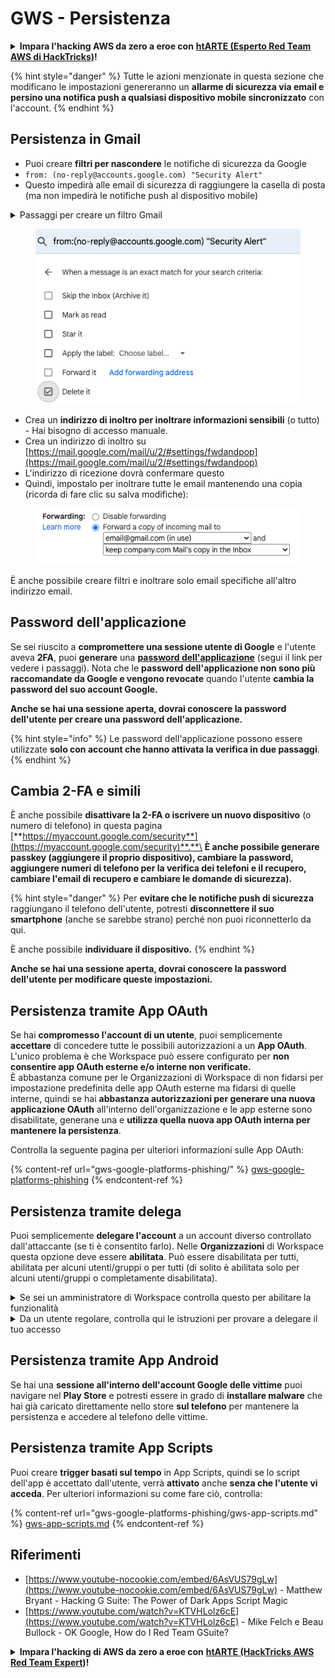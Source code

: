 # GWS - Persistenza

<details>

<summary><strong>Impara l'hacking AWS da zero a eroe con</strong> <a href="https://training.hacktricks.xyz/courses/arte"><strong>htARTE (Esperto Red Team AWS di HackTricks)</strong></a><strong>!</strong></summary>

Altri modi per supportare HackTricks:

* Se vuoi vedere la tua **azienda pubblicizzata su HackTricks** o **scaricare HackTricks in PDF** Controlla i [**PIANI DI ABBONAMENTO**](https://github.com/sponsors/carlospolop)!
* Ottieni il [**merchandising ufficiale di PEASS & HackTricks**](https://peass.creator-spring.com)
* Scopri [**La Famiglia PEASS**](https://opensea.io/collection/the-peass-family), la nostra collezione di [**NFT esclusivi**](https://opensea.io/collection/the-peass-family)
* **Unisciti al** 💬 [**gruppo Discord**](https://discord.gg/hRep4RUj7f) o al [**gruppo telegram**](https://t.me/peass) o **seguimi** su **Twitter** 🐦 [**@carlospolopm**](https://twitter.com/carlospolopm)**.**
* **Condividi i tuoi trucchi di hacking inviando PR a** [**HackTricks**](https://github.com/carlospolop/hacktricks) e [**HackTricks Cloud**](https://github.com/carlospolop/hacktricks-cloud) repos di github.

</details>

{% hint style="danger" %}
Tutte le azioni menzionate in questa sezione che modificano le impostazioni genereranno un **allarme di sicurezza via email e persino una notifica push a qualsiasi dispositivo mobile sincronizzato** con l'account.
{% endhint %}

## **Persistenza in Gmail**

* Puoi creare **filtri per nascondere** le notifiche di sicurezza da Google
* `from: (no-reply@accounts.google.com) "Security Alert"`
* Questo impedirà alle email di sicurezza di raggiungere la casella di posta (ma non impedirà le notifiche push al dispositivo mobile)

<details>

<summary>Passaggi per creare un filtro Gmail</summary>

(Istruzioni da [**qui**](https://support.google.com/mail/answer/6579))

1. Apri [Gmail](https://mail.google.com/).
2. Nella casella di ricerca in alto, fai clic su Mostra opzioni di ricerca ![photos tune](https://lh3.googleusercontent.com/cD6YR_YvqXqNKxrWn2NAWkV6tjJtg8vfvqijKT1_9zVCrl2sAx9jROKhLqiHo2ZDYTE=w36) .
3. Inserisci i tuoi criteri di ricerca. Se vuoi verificare che la tua ricerca abbia funzionato correttamente, guarda quali email compaiono facendo clic su **Cerca**.&#x20;
4. In fondo alla finestra di ricerca, fai clic su **Crea filtro**.
5. Scegli cosa vuoi che faccia il filtro.
6. Fai clic su **Crea filtro**.

Controlla i tuoi filtri attuali (per eliminarli) su [https://mail.google.com/mail/u/0/#settings/filters](https://mail.google.com/mail/u/0/#settings/filters)

</details>

<figure><img src="../../.gitbook/assets/image (331).png" alt=""><figcaption></figcaption></figure>

* Crea un **indirizzo di inoltro per inoltrare informazioni sensibili** (o tutto) - Hai bisogno di accesso manuale.
* Crea un indirizzo di inoltro su [https://mail.google.com/mail/u/2/#settings/fwdandpop](https://mail.google.com/mail/u/2/#settings/fwdandpop)
* L'indirizzo di ricezione dovrà confermare questo
* Quindi, impostalo per inoltrare tutte le email mantenendo una copia (ricorda di fare clic su salva modifiche):

<figure><img src="../../.gitbook/assets/image (332).png" alt=""><figcaption></figcaption></figure>

È anche possibile creare filtri e inoltrare solo email specifiche all'altro indirizzo email.

## Password dell'applicazione

Se sei riuscito a **compromettere una sessione utente di Google** e l'utente aveva **2FA**, puoi **generare** una [**password dell'applicazione**](https://support.google.com/accounts/answer/185833?hl=it) (segui il link per vedere i passaggi). Nota che le **password dell'applicazione non sono più raccomandate da Google e vengono revocate** quando l'utente **cambia la password del suo account Google.**

**Anche se hai una sessione aperta, dovrai conoscere la password dell'utente per creare una password dell'applicazione.**

{% hint style="info" %}
Le password dell'applicazione possono essere utilizzate **solo con account che hanno attivata la verifica in due passaggi**.
{% endhint %}

## Cambia 2-FA e simili

È anche possibile **disattivare la 2-FA o iscrivere un nuovo dispositivo** (o numero di telefono) in questa pagina [**https://myaccount.google.com/security**](https://myaccount.google.com/security)**.**\
**È anche possibile generare passkey (aggiungere il proprio dispositivo), cambiare la password, aggiungere numeri di telefono per la verifica dei telefoni e il recupero, cambiare l'email di recupero e cambiare le domande di sicurezza).**

{% hint style="danger" %}
Per **evitare che le notifiche push di sicurezza** raggiungano il telefono dell'utente, potresti **disconnettere il suo smartphone** (anche se sarebbe strano) perché non puoi riconnetterlo da qui.

È anche possibile **individuare il dispositivo.**
{% endhint %}

**Anche se hai una sessione aperta, dovrai conoscere la password dell'utente per modificare queste impostazioni.**

## Persistenza tramite App OAuth

Se hai **compromesso l'account di un utente**, puoi semplicemente **accettare** di concedere tutte le possibili autorizzazioni a un **App OAuth**. L'unico problema è che Workspace può essere configurato per **non consentire app OAuth esterne e/o interne non verificate.**\
È abbastanza comune per le Organizzazioni di Workspace di non fidarsi per impostazione predefinita delle app OAuth esterne ma fidarsi di quelle interne, quindi se hai **abbastanza autorizzazioni per generare una nuova applicazione OAuth** all'interno dell'organizzazione e le app esterne sono disabilitate, generane una e **utilizza quella nuova app OAuth interna per mantenere la persistenza**.

Controlla la seguente pagina per ulteriori informazioni sulle App OAuth:

{% content-ref url="gws-google-platforms-phishing/" %}
[gws-google-platforms-phishing](gws-google-platforms-phishing/)
{% endcontent-ref %}

## Persistenza tramite delega

Puoi semplicemente **delegare l'account** a un account diverso controllato dall'attaccante (se ti è consentito farlo). Nelle **Organizzazioni** di Workspace questa opzione deve essere **abilitata**. Può essere disabilitata per tutti, abilitata per alcuni utenti/gruppi o per tutti (di solito è abilitata solo per alcuni utenti/gruppi o completamente disabilitata).

<details>

<summary>Se sei un amministratore di Workspace controlla questo per abilitare la funzionalità</summary>

(Informazioni [copiate dalla documentazione](https://support.google.com/a/answer/7223765))

Come amministratore della tua organizzazione (ad esempio, il tuo lavoro o la tua scuola), controlli se gli utenti possono delegare l'accesso al proprio account Gmail. Puoi permettere a tutti di avere l'opzione di delegare il proprio account. Oppure, permettere solo alle persone in determinati dipartimenti di configurare la delega. Ad esempio, puoi:

* Aggiungere un assistente amministrativo come delegato sul tuo account Gmail in modo che possa leggere e inviare email per tuo conto.&#x20;
* Aggiungere un gruppo, come il tuo reparto vendite, in Gruppi come delegato per dare a tutti accesso a un account Gmail.

Gli utenti possono delegare l'accesso solo a un altro utente nella stessa organizzazione, indipendentemente dal loro dominio o dall'unità organizzativa.

### Limiti e restrizioni della delega&#x20;

* Opzione **Consenti agli utenti di concedere l'accesso alla propria casella di posta a un gruppo Google**: Per utilizzare questa opzione, deve essere abilitata per l'OU dell'account delegato e per ciascun OU dei membri del gruppo. I membri del gruppo che appartengono a un'OU senza questa opzione abilitata non possono accedere all'account delegato.
* Con un uso tipico, 40 utenti delegati possono accedere contemporaneamente a un account Gmail. Un uso sopra la media da parte di uno o più delegati potrebbe ridurre questo numero.&#x20;
* I processi automatizzati che accedono frequentemente a Gmail potrebbero ridurre anche il numero di delegati che possono accedere a un account contemporaneamente. Questi processi includono API o estensioni del browser che accedono frequentemente a Gmail.
* Un singolo account Gmail supporta fino a 1.000 delegati unici. Un gruppo in Gruppi conta come un delegato verso il limite.
* La delega non aumenta i limiti per un account Gmail. Gli account Gmail con utenti delegati hanno i limiti e le politiche standard degli account Gmail. Per ulteriori dettagli, visita [Limiti e politiche di Gmail](https://support.google.com/a/topic/28609).
### Passo 1: Attiva la delega Gmail per i tuoi utenti&#x20;

**Prima di iniziare:** Per applicare l'impostazione per determinati utenti, metti i loro account in un'[unità organizzativa](https://support.google.com/a/topic/1227584).

1. [Accedi](https://admin.google.com/) alla tua [Console di amministrazione Google](https://support.google.com/a/answer/182076).

Accedi utilizzando un _account amministratore_, non il tuo account attuale CarlosPolop@gmail.com
2. Nella Console di amministrazione, vai al Menu ![](https://storage.googleapis.com/support-kms-prod/JxKYG9DqcsormHflJJ8Z8bHuyVI5YheC0lAp)![e poi](https://storage.googleapis.com/support-kms-prod/Th2Tx0uwPMOhsMPn7nRXMUo3vs6J0pto2DTn)![](https://storage.googleapis.com/support-kms-prod/ocGtUSENh4QebLpvZcmLcNRZyaTBcolMRSyl) **App**![e poi](https://storage.googleapis.com/support-kms-prod/Th2Tx0uwPMOhsMPn7nRXMUo3vs6J0pto2DTn)**Google Workspace**![e poi](https://storage.googleapis.com/support-kms-prod/Th2Tx0uwPMOhsMPn7nRXMUo3vs6J0pto2DTn)**Gmail**![e poi](https://storage.googleapis.com/support-kms-prod/Th2Tx0uwPMOhsMPn7nRXMUo3vs6J0pto2DTn)**Impostazioni utente**.
3. Per applicare l'impostazione a tutti, lascia selezionata l'unità organizzativa principale. Altrimenti, seleziona un'[unità organizzativa figlia](https://support.google.com/a/topic/1227584).
4. Clicca su **Delega posta**.
5. Seleziona la casella **Consenti agli utenti di delegare l'accesso alla propria casella di posta ad altri utenti del dominio**.
6. (Opzionale) Per consentire agli utenti di specificare quali informazioni sul mittente sono incluse nei messaggi delegati inviati dal loro account, seleziona la casella **Consenti agli utenti di personalizzare questa impostazione**.
7. Seleziona un'opzione per le informazioni predefinite sul mittente incluse nei messaggi inviati dai delegati:&#x20;
* **Mostra il proprietario dell'account e il delegato che ha inviato l'email**—I messaggi includono gli indirizzi email del proprietario dell'account Gmail e del delegato.
* **Mostra solo il proprietario dell'account**—I messaggi includono solo l'indirizzo email del proprietario dell'account Gmail. L'indirizzo email del delegato non è incluso.
8. (Opzionale) Per consentire agli utenti di aggiungere un gruppo in Gruppi come delegato, seleziona la casella **Consenti agli utenti di concedere l'accesso alla propria casella di posta a un gruppo Google**.
9. Clicca su **Salva**. Se hai configurato un'unità organizzativa figlia, potresti poter **Ereditare** o **Sovrascrivere** le impostazioni di un'unità organizzativa principale.
10. (Opzionale) Per attivare la delega Gmail per altre unità organizzative, ripeti i passaggi da 3 a 9.

Le modifiche possono richiedere fino a 24 ore ma di solito avvengono più rapidamente. [Ulteriori informazioni](https://support.google.com/a/answer/7514107)

### Passo 2: Fai in modo che gli utenti configurino i delegati per i loro account

Dopo aver attivato la delega, i tuoi utenti vanno nelle impostazioni di Gmail per assegnare i delegati. I delegati possono quindi leggere, inviare e ricevere messaggi per conto dell'utente. &#x20;

Per ulteriori dettagli, indirizza gli utenti a [Delegare e collaborare via email](https://support.google.com/a/users/answer/138350).

</details>

<details>

<summary>Da un utente regolare, controlla qui le istruzioni per provare a delegare il tuo accesso</summary>

(Informazioni copiate [**dalla documentazione**](https://support.google.com/mail/answer/138350))

Puoi aggiungere fino a 10 delegati.

Se stai utilizzando Gmail tramite il lavoro, la scuola o un'altra organizzazione:

* Puoi aggiungere fino a 1000 delegati all'interno della tua organizzazione.
* Con un uso tipico, 40 delegati possono accedere contemporaneamente a un account Gmail.&#x20;
* Se utilizzi processi automatizzati, come API o estensioni del browser, alcuni delegati possono accedere contemporaneamente a un account Gmail.

1. Sul tuo computer, apri [Gmail](https://mail.google.com/). Non puoi aggiungere delegati dall'app Gmail.
2. In alto a destra, clicca su Impostazioni ![Impostazioni](https://lh3.googleusercontent.com/p3J-ZSPOLtuBBR\_ofWTFDfdgAYQgi8mR5c76ie8XQ2wjegk7-yyU5zdRVHKybQgUlQ=w36-h36) ![e poi](https://lh3.googleusercontent.com/3\_l97rr0GvhSP2XV5OoCkV2ZDTIisAOczrSdzNCBxhIKWrjXjHucxNwocghoUa39gw=w36-h36) **Visualizza tutte le impostazioni**.
3. Clicca sulla scheda **Account e importazione** o **Account**.
4. Nella sezione "Concedi accesso al tuo account", clicca su **Aggiungi un altro account**. Se stai utilizzando Gmail tramite il lavoro o la scuola, la tua organizzazione potrebbe limitare la delega dell'email. Se non vedi questa impostazione, contatta il tuo amministratore.
* Se non vedi Concedi accesso al tuo account, allora è limitato.
5. Inserisci l'indirizzo email della persona che desideri aggiungere. Se stai utilizzando Gmail tramite il lavoro, la scuola o un'altra organizzazione, e il tuo amministratore lo consente, puoi inserire l'indirizzo email di un gruppo. Questo gruppo deve avere lo stesso dominio della tua organizzazione. Ai membri esterni del gruppo viene negato l'accesso alla delega. \
\
**Importante:** Se l'account che delega è un nuovo account o la password è stata reimpostata, l'amministratore deve disattivare l'obbligo di cambiare la password quando accedi per la prima volta.

* [Scopri come un amministratore può creare un utente](https://support.google.com/a/answer/33310).
* [Scopri come un amministratore può reimpostare le password](https://support.google.com/a/answer/33319).

6\. Clicca su **Passaggio successivo** ![e poi](https://lh3.googleusercontent.com/QbWcYKta5vh\_4-OgUeFmK-JOB0YgLLoGh69P478nE6mKdfpWQniiBabjF7FVoCVXI0g=h36) **Invia email per concedere l'accesso**.

La persona che hai aggiunto riceverà un'email che chiede di confermare. L'invito scade dopo una settimana.

Se hai aggiunto un gruppo, tutti i membri del gruppo diventeranno delegati senza dover confermare.&#x20;

Nota: Potrebbero essere necessarie fino a 24 ore affinché la delega inizi ad avere effetto.

</details>

## Persistenza tramite App Android

Se hai una **sessione all'interno dell'account Google delle vittime** puoi navigare nel **Play Store** e potresti essere in grado di **installare malware** che hai già caricato direttamente nello store **sul telefono** per mantenere la persistenza e accedere al telefono delle vittime.

## **Persistenza tramite** App Scripts

Puoi creare **trigger basati sul tempo** in App Scripts, quindi se lo script dell'app è accettato dall'utente, verrà **attivato** anche **senza che l'utente vi acceda**. Per ulteriori informazioni su come fare ciò, controlla:

{% content-ref url="gws-google-platforms-phishing/gws-app-scripts.md" %}
[gws-app-scripts.md](gws-google-platforms-phishing/gws-app-scripts.md)
{% endcontent-ref %}

## Riferimenti

* [https://www.youtube-nocookie.com/embed/6AsVUS79gLw](https://www.youtube-nocookie.com/embed/6AsVUS79gLw) - Matthew Bryant - Hacking G Suite: The Power of Dark Apps Script Magic
* [https://www.youtube.com/watch?v=KTVHLolz6cE](https://www.youtube.com/watch?v=KTVHLolz6cE) - Mike Felch e Beau Bullock - OK Google, How do I Red Team GSuite?

<details>

<summary><strong>Impara l'hacking di AWS da zero a eroe con</strong> <a href="https://training.hacktricks.xyz/courses/arte"><strong>htARTE (HackTricks AWS Red Team Expert)</strong></a><strong>!</strong></summary>

Altri modi per supportare HackTricks:

* Se desideri vedere la tua **azienda pubblicizzata in HackTricks** o **scaricare HackTricks in PDF** Controlla i [**PIANI DI ABBONAMENTO**](https://github.com/sponsors/carlospolop)!
* Ottieni il [**merchandising ufficiale PEASS & HackTricks**](https://peass.creator-spring.com)
* Scopri [**The PEASS Family**](https://opensea.io/collection/the-peass-family), la nostra collezione di [**NFT esclusivi**](https://opensea.io/collection/the-peass-family)
* **Unisciti al** 💬 [**gruppo Discord**](https://discord.gg/hRep4RUj7f) o al [**gruppo telegram**](https://t.me/peass) o **seguimi** su **Twitter** 🐦 [**@carlospolopm**](https://twitter.com/carlospolopm)**.**
* **Condividi i tuoi trucchi di hacking inviando PR ai repository di** [**HackTricks**](https://github.com/carlospolop/hacktricks) **e** [**HackTricks Cloud**](https://github.com/carlospolop/hacktricks-cloud) **su GitHub.**

</details>
